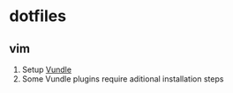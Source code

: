 # dotfiles

## vim

1. Setup [Vundle](https://github.com/VundleVim/Vundle.vim)
2. Some Vundle plugins require aditional installation steps
